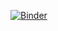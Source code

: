 [![Binder](https://mybinder.org/badge_logo.svg)](https://mybinder.org/v2/gh/SijmeJan/epad_char/master?urlpath=apps/char.ipynb)

